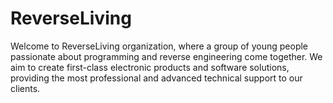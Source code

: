 # ReverseLiving

Welcome to ReverseLiving organization, where a group of young people passionate about programming and reverse engineering come together. We aim to create first-class electronic products and software solutions, providing the most professional and advanced technical support to our clients.
